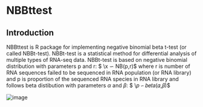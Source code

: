 # NBBttest
## Introduction
NBBttest is R package for implementing negative binomial beta t-test (or called NBBt-test). NBBt-test is a statistical method for differential analysis of multiple types of RNA-seq data. NBBt-test is based on negative binomial distribution with parameters p and r: 
$ \x $\backsim$ NB(p,r)$
where r is number of RNA sequences failed to be sequenced in RNA population (or RNA library) and p is proportion of the sequenced RNA species in RNA library and follows beta distibution with parameters $\alpha$ and $\beta$:
$ \𝑝 $\backsim$ 𝑏𝑒𝑡𝑎(𝛼,𝛽)$

![image](https://user-images.githubusercontent.com/14003650/185698478-a8ad2f85-b673-49aa-a5d0-cea217879fa6.png)

